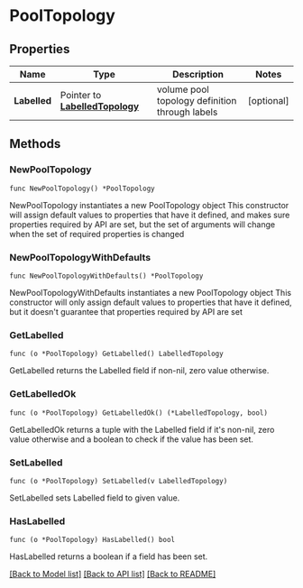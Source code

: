 # PoolTopology

## Properties

Name | Type | Description | Notes
------------ | ------------- | ------------- | -------------
**Labelled** | Pointer to [**LabelledTopology**](LabelledTopology.md) | volume pool topology definition through labels | [optional] 

## Methods

### NewPoolTopology

`func NewPoolTopology() *PoolTopology`

NewPoolTopology instantiates a new PoolTopology object
This constructor will assign default values to properties that have it defined,
and makes sure properties required by API are set, but the set of arguments
will change when the set of required properties is changed

### NewPoolTopologyWithDefaults

`func NewPoolTopologyWithDefaults() *PoolTopology`

NewPoolTopologyWithDefaults instantiates a new PoolTopology object
This constructor will only assign default values to properties that have it defined,
but it doesn't guarantee that properties required by API are set

### GetLabelled

`func (o *PoolTopology) GetLabelled() LabelledTopology`

GetLabelled returns the Labelled field if non-nil, zero value otherwise.

### GetLabelledOk

`func (o *PoolTopology) GetLabelledOk() (*LabelledTopology, bool)`

GetLabelledOk returns a tuple with the Labelled field if it's non-nil, zero value otherwise
and a boolean to check if the value has been set.

### SetLabelled

`func (o *PoolTopology) SetLabelled(v LabelledTopology)`

SetLabelled sets Labelled field to given value.

### HasLabelled

`func (o *PoolTopology) HasLabelled() bool`

HasLabelled returns a boolean if a field has been set.


[[Back to Model list]](../README.md#documentation-for-models) [[Back to API list]](../README.md#documentation-for-api-endpoints) [[Back to README]](../README.md)


